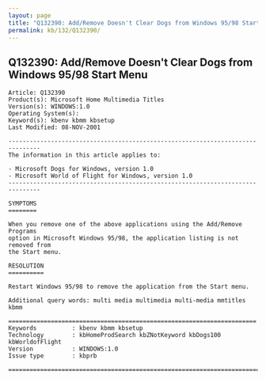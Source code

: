 ```yaml
---
layout: page
title: "Q132390: Add/Remove Doesn't Clear Dogs from Windows 95/98 Start Menu"
permalink: kb/132/Q132390/
---
```


## Q132390: Add/Remove Doesn't Clear Dogs from Windows 95/98 Start Menu

	Article: Q132390
	Product(s): Microsoft Home Multimedia Titles
	Version(s): WINDOWS:1.0
	Operating System(s): 
	Keyword(s): kbenv kbmm kbsetup
	Last Modified: 08-NOV-2001
	
	-------------------------------------------------------------------------------
	The information in this article applies to:
	
	- Microsoft Dogs for Windows, version 1.0 
	- Microsoft World of Flight for Windows, version 1.0 
	-------------------------------------------------------------------------------
	
	SYMPTOMS
	========
	
	When you remove one of the above applications using the Add/Remove Programs
	option in Microsoft Windows 95/98, the application listing is not removed from
	the Start menu.
	
	RESOLUTION
	==========
	
	Restart Windows 95/98 to remove the application from the Start menu.
	
	Additional query words: multi media multimedia multi-media mmtitles kbmm
	
	======================================================================
	Keywords          : kbenv kbmm kbsetup 
	Technology        : kbHomeProdSearch kbZNotKeyword kbDogs100 kbWorldofFlight
	Version           : WINDOWS:1.0
	Issue type        : kbprb
	
	=============================================================================
	
